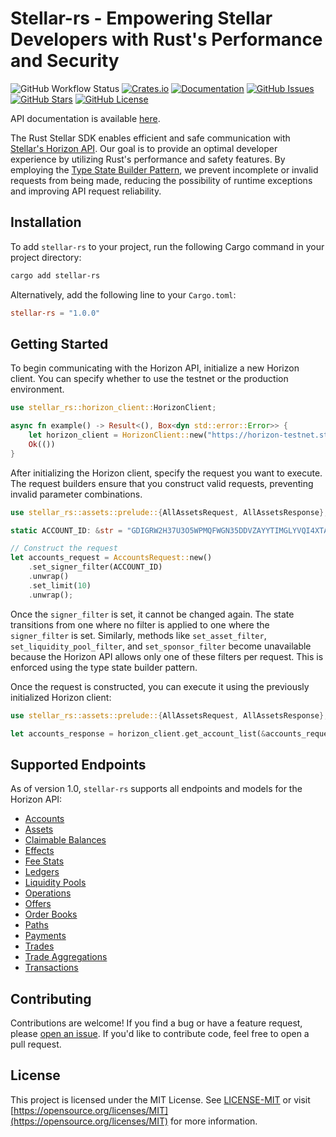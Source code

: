 # Stellar-rs - Empowering Stellar Developers with Rust's Performance and Security

![GitHub Workflow Status](https://img.shields.io/github/actions/workflow/status/Baseflow/stellar-rust-sdk/.github%2Fworkflows%2Fcargo-build-and-test.yaml)
[![Crates.io](https://img.shields.io/crates/v/stellar-sdk.svg)](https://crates.io/crates/stellar-rs)
[![Documentation](https://img.shields.io/badge/documentation-1)](https://docs.rs/stellar-rs/latest/stellar_rs/index.html)
[![GitHub Issues](https://img.shields.io/github/issues/Baseflow/stellar-rust-sdk)]()
[![GitHub Stars](https://img.shields.io/github/stars/Baseflow/stellar-rust-sdk)]()
[![GitHub License](https://img.shields.io/github/license/Baseflow/stellar-rust-sdk)]()

API documentation is available [here](https://docs.rs/stellar-rs/1.0.0).

The Rust Stellar SDK enables efficient and safe communication with [Stellar's
Horizon API](https://developers.stellar.org/docs/data/horizon). Our goal is to
provide an optimal developer experience by utilizing Rust's performance and
safety features. By employing the [Type State Builder
Pattern](https://www.youtube.com/watch?v=pwmIQzLuYl0), we prevent incomplete or
invalid requests from being made, reducing the possibility of runtime exceptions
and improving API request reliability.

## Installation

To add `stellar-rs` to your project, run the following Cargo command in your
project directory:

```bash
cargo add stellar-rs
```

Alternatively, add the following line to your `Cargo.toml`:

```toml
stellar-rs = "1.0.0"
```

## Getting Started

To begin communicating with the Horizon API, initialize a new Horizon client.
You can specify whether to use the testnet or the production environment.

```rust
use stellar_rs::horizon_client::HorizonClient;

async fn example() -> Result<(), Box<dyn std::error::Error>> {
    let horizon_client = HorizonClient::new("https://horizon-testnet.stellar.org")?;
    Ok(())
}
```

After initializing the Horizon client, specify the request you want to execute.
The request builders ensure that you construct valid requests, preventing
invalid parameter combinations.

```rust
use stellar_rs::assets::prelude::{AllAssetsRequest, AllAssetsResponse};

static ACCOUNT_ID: &str = "GDIGRW2H37U3O5WPMQFWGN35DDVZAYYTIMGLYVQI4XTATZBW4FXEATRE";

// Construct the request
let accounts_request = AccountsRequest::new()
    .set_signer_filter(ACCOUNT_ID)
    .unwrap()
    .set_limit(10)
    .unwrap();
```

Once the `signer_filter` is set, it cannot be changed again. The state
transitions from one where no filter is applied to one where the `signer_filter`
is set. Similarly, methods like `set_asset_filter`, `set_liquidity_pool_filter`,
and `set_sponsor_filter` become unavailable because the Horizon API allows only
one of these filters per request. This is enforced using the type state builder
pattern.

Once the request is constructed, you can execute it using the previously
initialized Horizon client:

```rust
use stellar_rs::assets::prelude::{AllAssetsRequest, AllAssetsResponse};

let accounts_response = horizon_client.get_account_list(&accounts_request).await?;
```

## Supported Endpoints

As of version 1.0, `stellar-rs` supports all endpoints and models for the Horizon API:

* [Accounts](https://developers.stellar.org/docs/data/horizon/api-reference/resources/accounts)
* [Assets](https://developers.stellar.org/docs/data/horizon/api-reference/resources/assets)
* [Claimable Balances](https://developers.stellar.org/docs/data/horizon/api-reference/resources/claimablebalances)
* [Effects](https://developers.stellar.org/docs/data/horizon/api-reference/resources/effects)
* [Fee Stats](https://developers.stellar.org/docs/data/horizon/api-reference/aggregations/fee-stats)
* [Ledgers](https://developers.stellar.org/docs/data/horizon/api-reference/resources/ledgers)
* [Liquidity Pools](https://developers.stellar.org/docs/data/horizon/api-reference/resources/liquiditypools)
* [Operations](https://developers.stellar.org/docs/data/horizon/api-reference/resources/operations)
* [Offers](https://developers.stellar.org/docs/data/horizon/api-reference/resources/offers)
* [Order Books](https://developers.stellar.org/docs/data/horizon/api-reference/aggregations/order-books)
* [Paths](https://developers.stellar.org/docs/data/horizon/api-reference/aggregations/paths)
* [Payments](https://developers.stellar.org/docs/data/horizon/api-reference/resources/payments)
* [Trades](https://developers.stellar.org/docs/data/horizon/api-reference/resources/trades)
* [Trade Aggregations](https://developers.stellar.org/docs/data/horizon/api-reference/aggregations/trade-aggregations)
* [Transactions](https://developers.stellar.org/docs/data/horizon/api-reference/resources/transactions)

## Contributing

Contributions are welcome! If you find a bug or have a feature request, please
[open an issue](https://github.com/Baseflow/stellar-rust-sdk/issues). If you'd
like to contribute code, feel free to open a pull request.

## License

This project is licensed under the MIT License. See [LICENSE-MIT](./LICENSE) or
visit [https://opensource.org/licenses/MIT](https://opensource.org/licenses/MIT)
for more information.

